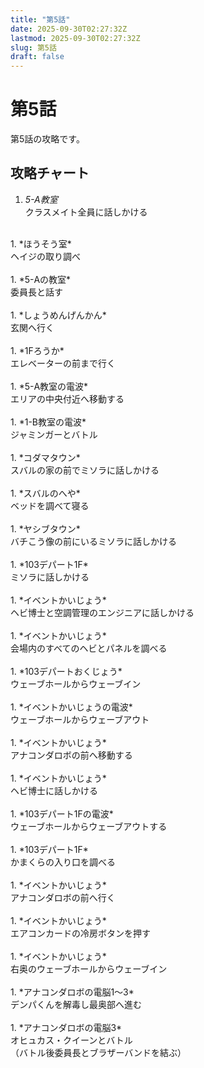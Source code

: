 ```yaml
---
title: "第5話"
date: 2025-09-30T02:27:32Z
lastmod: 2025-09-30T02:27:32Z
slug: 第5話
draft: false
---
```


# 第5話
第5話の攻略です。

## 攻略チャート
1. *5-A教室*<br />
クラスメイト全員に話しかける<br />
<br />
1. *ほうそう室*<br />
ヘイジの取り調べ<br />
<br />
1. *5-Aの教室*<br />
委員長と話す<br />
<br />
1. *しょうめんげんかん*<br />
玄関へ行く<br />
<br />
1. *1Fろうか*<br />
エレベーターの前まで行く<br />
<br />
1. *5-A教室の電波*<br />
エリアの中央付近へ移動する<br />
<br />
1. *1-B教室の電波*<br />
ジャミンガーとバトル<br />
<br />
1. *コダマタウン*<br />
スバルの家の前でミソラに話しかける<br />
<br />
1. *スバルのへや*<br />
ベッドを調べて寝る<br />
<br />
1. *ヤシブタウン*<br />
バチこう像の前にいるミソラに話しかける<br />
<br />
1. *103デパート1F*<br />
ミソラに話しかける<br />
<br />
1. *イベントかいじょう*<br />
ヘビ博士と空調管理のエンジニアに話しかける<br />
<br />
1. *イベントかいじょう*<br />
会場内のすべてのヘビとパネルを調べる<br />
<br />
1. *103デパートおくじょう*<br />
ウェーブホールからウェーブイン<br />
<br />
1. *イベントかいじょうの電波*<br />
ウェーブホールからウェーブアウト<br />
<br />
1. *イベントかいじょう*<br />
アナコンダロボの前へ移動する<br />
<br />
1. *イベントかいじょう*<br />
ヘビ博士に話しかける<br />
<br />
1. *103デパート1Fの電波*<br />
ウェーブホールからウェーブアウトする<br />
<br />
1. *103デパート1F*<br />
かまくらの入り口を調べる<br />
<br />
1. *イベントかいじょう*<br />
アナコンダロボの前へ行く<br />
<br />
1. *イベントかいじょう*<br />
エアコンカードの冷房ボタンを押す<br />
<br />
1. *イベントかいじょう*<br />
右奥のウェーブホールからウェーブイン<br />
<br />
1. *アナコンダロボの電脳1～3*<br />
デンパくんを解毒し最奥部へ進む<br />
<br />
1. *アナコンダロボの電脳3*<br />
オヒュカス・クイーンとバトル<br />
（バトル後委員長とブラザーバンドを結ぶ）<br />
